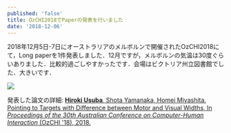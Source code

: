 ```yaml
---
published: 'false'
title: OzCHI2018でPaperの発表を行いました
date: '2018-12-06'
---
```

2018年12月5日-7日にオーストラリアのメルボルンで開催されたOzCHI2018にて，Long paperを1件発表しました．12月ですが，メルボルンの気温は30度ぐらいありました．比較的過ごしやすかったです．会場はビクトリア州立図書館でした．大きいです．

![](https://lh3.googleusercontent.com/W_KqiH_d7aR553E0oF58qb11ajVp0tm2jEu0PsiacswlFuJr1hY7ELMDnTDQUVrpXxtcykF1nZJiGlC3tvw50e1SkmJZFK3hYP2Z4d-PEWFVVqkuqbaTf1_kvY6Xo6r85CWIzmh_dPm2gKVpijVHdJv6qmmEpdDcd16Uq4xy83y4_qBE58c79TW7-8leyWwD06C3_UJk8TcKkw1S3Sc29cBa-zxm8F1ia340kRh1jS2wXq-uFCBsizzfPlePTyhulGda9MO5gI268T3CyF3fR1XpHHv8iIe2HIZOIRT_ALdkeGpKR0PkFhJreW6slizV8r2GPv_PL0Fh-owddrH_cs3c38D9e6-H0-N8VofyDWWPNBNBhZqcb5G9VF-NzUjPfFDJ6l7qMYcHmmu8qkNmK8W0VaOekItOiC6okMyAv6fJdQphkCF-Jba81sxrMF2U0Xf7Ol4Bb4aa1bPLKtwMyd4aOJu4LFRFTiy64nFU0U7JRJe5foLyTnsZ_-hpDSjOi6FRMDKwi7lrYCEs35RyUYeUHX6Z0Bsv_JCfgWIojkujpAbuHw_8j5umn6pCoGlzqHYf-yk2gPHuFUPV9Ccoz02-h-_xw2jjqj5Czugk6-Hlotzemp-VREf3EZq2DMNFQmP-EqQWBvO76z6M_qMmQU7LijQmUxqj1_A0UOUel55ydZEBG9GbDBSq5mPeXRaisrgD63ipV-iAVkXKUA=w1199-h554-no?pageId=103824382426691254815)

発表した論文の詳細: [**Hiroki Usuba**, Shota Yamanaka, Homei Miyashita. Pointing to Targets with Difference between Motor and Visual Widths, In _Proceedings of the 30th Australian Conference on Computer-Human Interaction_ (OzCHI '18), 2018.](https://research.miyashita.com/papers/I34)

